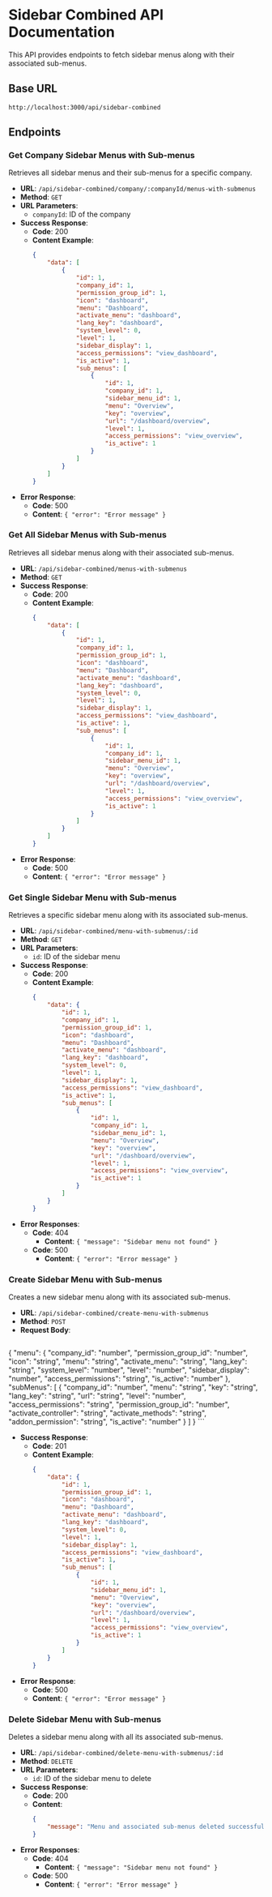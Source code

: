 # Sidebar Combined API Documentation

This API provides endpoints to fetch sidebar menus along with their associated sub-menus.

## Base URL
`http://localhost:3000/api/sidebar-combined`

## Endpoints

### Get Company Sidebar Menus with Sub-menus

Retrieves all sidebar menus and their sub-menus for a specific company.

- **URL**: `/api/sidebar-combined/company/:companyId/menus-with-submenus`
- **Method**: `GET`
- **URL Parameters**: 
	- `companyId`: ID of the company
- **Success Response**:
	- **Code**: 200
	- **Content Example**:
		```json
		{
			"data": [
				{
					"id": 1,
					"company_id": 1,
					"permission_group_id": 1,
					"icon": "dashboard",
					"menu": "Dashboard",
					"activate_menu": "dashboard",
					"lang_key": "dashboard",
					"system_level": 0,
					"level": 1,
					"sidebar_display": 1,
					"access_permissions": "view_dashboard",
					"is_active": 1,
					"sub_menus": [
						{
							"id": 1,
							"company_id": 1,
							"sidebar_menu_id": 1,
							"menu": "Overview",
							"key": "overview",
							"url": "/dashboard/overview",
							"level": 1,
							"access_permissions": "view_overview",
							"is_active": 1
						}
					]
				}
			]
		}
		```
- **Error Response**:
	- **Code**: 500
	- **Content**: `{ "error": "Error message" }`

### Get All Sidebar Menus with Sub-menus

Retrieves all sidebar menus along with their associated sub-menus.

- **URL**: `/api/sidebar-combined/menus-with-submenus`
- **Method**: `GET`
- **Success Response**:
	- **Code**: 200
	- **Content Example**:
		```json
		{
			"data": [
				{
					"id": 1,
					"company_id": 1,
					"permission_group_id": 1,
					"icon": "dashboard",
					"menu": "Dashboard",
					"activate_menu": "dashboard",
					"lang_key": "dashboard",
					"system_level": 0,
					"level": 1,
					"sidebar_display": 1,
					"access_permissions": "view_dashboard",
					"is_active": 1,
					"sub_menus": [
						{
							"id": 1,
							"company_id": 1,
							"sidebar_menu_id": 1,
							"menu": "Overview",
							"key": "overview",
							"url": "/dashboard/overview",
							"level": 1,
							"access_permissions": "view_overview",
							"is_active": 1
						}
					]
				}
			]
		}
		```
- **Error Response**:
	- **Code**: 500
	- **Content**: `{ "error": "Error message" }`

### Get Single Sidebar Menu with Sub-menus

Retrieves a specific sidebar menu along with its associated sub-menus.

- **URL**: `/api/sidebar-combined/menu-with-submenus/:id`
- **Method**: `GET`
- **URL Parameters**: 
	- `id`: ID of the sidebar menu
- **Success Response**:
	- **Code**: 200
	- **Content Example**:
		```json
		{
			"data": {
				"id": 1,
				"company_id": 1,
				"permission_group_id": 1,
				"icon": "dashboard",
				"menu": "Dashboard",
				"activate_menu": "dashboard",
				"lang_key": "dashboard",
				"system_level": 0,
				"level": 1,
				"sidebar_display": 1,
				"access_permissions": "view_dashboard",
				"is_active": 1,
				"sub_menus": [
					{
						"id": 1,
						"company_id": 1,
						"sidebar_menu_id": 1,
						"menu": "Overview",
						"key": "overview",
						"url": "/dashboard/overview",
						"level": 1,
						"access_permissions": "view_overview",
						"is_active": 1
					}
				]
			}
		}
		```
- **Error Responses**:
	- **Code**: 404
		- **Content**: `{ "message": "Sidebar menu not found" }`
	- **Code**: 500
		- **Content**: `{ "error": "Error message" }`

### Create Sidebar Menu with Sub-menus

Creates a new sidebar menu along with its associated sub-menus.

- **URL**: `/api/sidebar-combined/create-menu-with-submenus`
- **Method**: `POST`
- **Request Body**:
    ```json
{
	"menu": {
		"company_id": "number",
		"permission_group_id": "number",
            "icon": "string",
            "menu": "string",
            "activate_menu": "string",
            "lang_key": "string",
            "system_level": "number",
            "level": "number",
            "sidebar_display": "number",
            "access_permissions": "string",
            "is_active": "number"
        },
"subMenus": [
	{
		"company_id": "number",
		"menu": "string",
                "key": "string",
                "lang_key": "string",
                "url": "string",
                "level": "number",
                "access_permissions": "string",
                "permission_group_id": "number",
                "activate_controller": "string",
                "activate_methods": "string",
                "addon_permission": "string",
                "is_active": "number"
            }
        ]
    }
    ```
- **Success Response**:
    - **Code**: 201
    - **Content Example**:
        ```json
        {
            "data": {
                "id": 1,
                "permission_group_id": 1,
                "icon": "dashboard",
                "menu": "Dashboard",
                "activate_menu": "dashboard",
                "lang_key": "dashboard",
                "system_level": 0,
                "level": 1,
                "sidebar_display": 1,
                "access_permissions": "view_dashboard",
                "is_active": 1,
                "sub_menus": [
                    {
                        "id": 1,
                        "sidebar_menu_id": 1,
                        "menu": "Overview",
                        "key": "overview",
                        "url": "/dashboard/overview",
                        "level": 1,
                        "access_permissions": "view_overview",
                        "is_active": 1
                    }
                ]
            }
        }
        ```
- **Error Response**:
	- **Code**: 500
	- **Content**: `{ "error": "Error message" }`

### Delete Sidebar Menu with Sub-menus

Deletes a sidebar menu along with all its associated sub-menus.

- **URL**: `/api/sidebar-combined/delete-menu-with-submenus/:id`
- **Method**: `DELETE`
- **URL Parameters**: 
	- `id`: ID of the sidebar menu to delete
- **Success Response**:
	- **Code**: 200
	- **Content**: 
		```json
		{
			"message": "Menu and associated sub-menus deleted successfully"
		}
		```
- **Error Responses**:
	- **Code**: 404
		- **Content**: `{ "message": "Sidebar menu not found" }`
	- **Code**: 500
		- **Content**: `{ "error": "Error message" }`